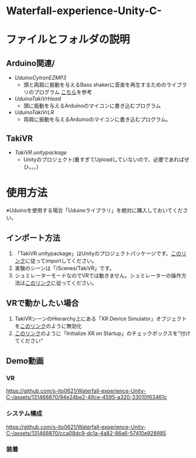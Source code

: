 # Waterfall-experience-Unity-C-

# ファイルとフォルダの説明
## Arduino関連/
* *UduinoCytronEZMP3*
    * 頭と両肩に振動を与えるBass shakerに音楽を再生するためのライブラリのプログラム [こちら](https://elefine.info/shield-ezmp3/)を参考
* *UduinoTakiVrHead*
    * 頭に振動を与えるArduinoのマイコンに書き込むプログラム
* *UduinoTakiVrLR*
    * 両肩に振動を与えるArduinoのマイコンに書き込むプログラム。
## TakiVR
* *TakiVR.unitypackage*
    * Unityのプロジェクト(重すぎてUploadしていないので、必要であればぜひ。。。)

# 使用方法
※Uduinoを使用する場合「Uduinoライブラリ」を絶対に購入しておいてください。

## インポート方法

1. 「TakiVR.unitypackage」はUnityのプロジェクトパッケージです。[このリンク](https://kan-kikuchi.hatenablog.com/entry/Unitypackage)に従ってimportしてください。
2.  実験のシーンは「/Scenes/TakiVR」です。
3.  シュミレーターモードなのでVRでは動きません。シュミレーターの操作方法は[このリンク](https://tech.framesynthesis.co.jp/unity/xr/#:~:text=%E3%81%A6%E3%81%8F%E3%81%A0%E3%81%95%E3%81%84%E3%80%82-,%E3%83%98%E3%83%83%E3%83%89%E3%82%BB%E3%83%83%E3%83%88%E3%81%AA%E3%81%97%E3%81%A7XR%20Origin%E3%82%92%E6%93%8D%E4%BD%9C%E3%81%99%E3%82%8B%E3%81%AB%E3%81%AF,-XR%20Device%20Simulator)に従ってください。
## VRで動かしたい場合
1.  TakiVRシーンのHierarchy上にある「XR Device Simulator」オブジェクトを[このリンク](https://tech.pjin.jp/blog/2021/03/31/unity_gameobject_component_on-off/)のように無効化
2.  [このリンク](https://yotiky.hatenablog.com/entry/2021/12/06/unity_xrpluginmanagement-runineditor)のように「Initialize XR on Startup」のチェックボックスを”付けてください”
## Demo動画
### VR
https://github.com/s-ito0621/Waterfall-experience-Unity-C-/assets/131466870/94e24be2-49ce-4595-a320-33010f63461c
### システム構成

https://github.com/s-ito0621/Waterfall-experience-Unity-C-/assets/131466870/cca08dc9-dc1a-4a82-86a6-57410e928985



### 装着
